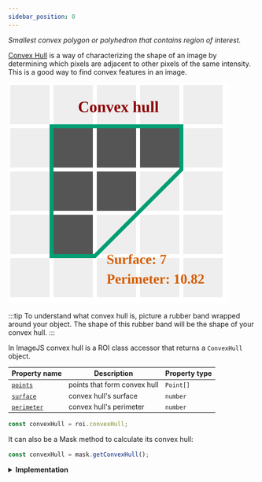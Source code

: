 ```yaml
---
sidebar_position: 0
---
```


_Smallest convex polygon or polyhedron that contains region of interest._

[Convex Hull](https://en.wikipedia.org/wiki/Convex_hull 'wikipedia link on convex hull') is a way of characterizing the shape of an image by determining which pixels are adjacent to other pixels of the same intensity. This is a good way to find convex features in an image.

![Image input](./img/convexHull.svg)

:::tip
To understand what convex hull is, picture a rubber band wrapped around your object. The shape of this rubber band will be the shape of your convex hull.
:::

In ImageJS convex hull is a ROI class accessor that returns a `ConvexHull` object.

| Property name                                                                                      | Description                  | Property type |
| -------------------------------------------------------------------------------------------------- | ---------------------------- | ------------- |
| [`points`](https://image-js.github.io/image-js-typescript/interfaces/ConvexHull.html#points)       | points that form convex hull | `Point[]`     |
| [`surface`](https://image-js.github.io/image-js-typescript/interfaces/ConvexHull.html#surface)     | convex hull's surface        | `number`      |
| [`perimeter`](https://image-js.github.io/image-js-typescript/interfaces/ConvexHull.html#perimeter) | convex hull's perimeter      | `number`      |

```ts
const convexHull = roi.convexHull;
```

It can also be a Mask method to calculate its convex hull:

```ts
const convexHull = mask.getConvexHull();
```

<details><summary><b>Implementation</b></summary>

Here's how convex hull algorithm is implemented in ImageJS:

_Calculate border points_: ImageJS uses an algorithm to identify points that constitute regions' borders.

_Sorting points lexicographically_: After finding border points, they get sorted in ascending order.

_Build the lower hull_: Traverse the sorted list of points to build the lower hull of the convex hull. Use a stack to keep track of the points in the lower hull. For each point, check whether it forms a left or right turn with the previous two points in the stack. If it forms a right turn, pop the last point from the stack until a left turn is formed. Then push the current point onto the stack.

_Build the upper hull_: Traverse the sorted list of points in reverse order to build the upper hull of the convex hull. Use the same stack as before. Again, ensure that the points in the stack form a convex hull.

_Combine the lower and upper hulls_: The combined result of the lower and upper hulls is the convex hull of the entire set of points.

</details>

